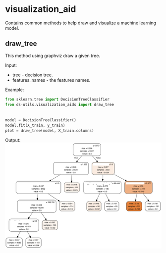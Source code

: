 # visualization_aid
Contains common methods to help draw and visualize a machine learning model.
## draw_tree
This method using graphviz draw a given tree.

Input:
* tree - decision tree.
* features_names - the features names.

Example:
```python
from sklearn.tree import DecisionTreeClassifier
from ds-utils.visualization_aids import draw_tree


model = DecisionTreeClassifier()
model.fit(X_train, y_train)
plot = draw_tree(model, X_train.columns)
```

Output:
![tree](images/tree.png)